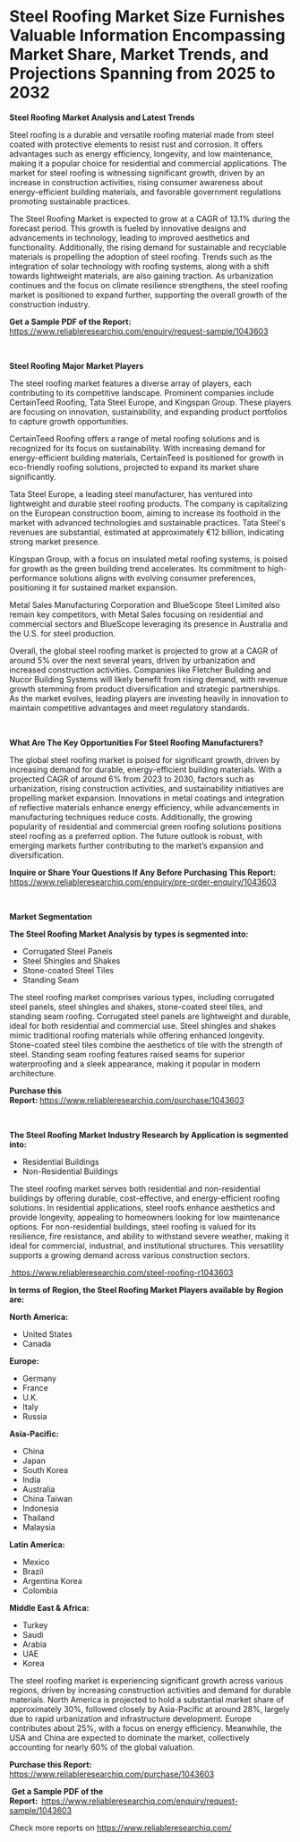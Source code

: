 <p><h1>Steel Roofing Market Size Furnishes Valuable Information Encompassing Market Share, Market Trends, and Projections Spanning from 2025 to 2032</h1></p><p><strong>Steel Roofing Market Analysis and Latest Trends</strong></p>
<p><p>Steel roofing is a durable and versatile roofing material made from steel coated with protective elements to resist rust and corrosion. It offers advantages such as energy efficiency, longevity, and low maintenance, making it a popular choice for residential and commercial applications. The market for steel roofing is witnessing significant growth, driven by an increase in construction activities, rising consumer awareness about energy-efficient building materials, and favorable government regulations promoting sustainable practices.</p><p>The Steel Roofing Market is expected to grow at a CAGR of 13.1% during the forecast period. This growth is fueled by innovative designs and advancements in technology, leading to improved aesthetics and functionality. Additionally, the rising demand for sustainable and recyclable materials is propelling the adoption of steel roofing. Trends such as the integration of solar technology with roofing systems, along with a shift towards lightweight materials, are also gaining traction. As urbanization continues and the focus on climate resilience strengthens, the steel roofing market is positioned to expand further, supporting the overall growth of the construction industry.</p></p>
<p><strong>Get a Sample PDF of the Report:&nbsp;</strong> <a href="https://www.reliableresearchiq.com/enquiry/request-sample/1043603?utm_campaign=2265&utm_medium=2&utm_source=Github&utm_content=ia&utm_term=02042025&utm_id=steel-roofing">https://www.reliableresearchiq.com/enquiry/request-sample/1043603</a></p>
<p>&nbsp;</p>
<p><strong>Steel Roofing Major Market Players</strong></p>
<p><p>The steel roofing market features a diverse array of players, each contributing to its competitive landscape. Prominent companies include CertainTeed Roofing, Tata Steel Europe, and Kingspan Group. These players are focusing on innovation, sustainability, and expanding product portfolios to capture growth opportunities.</p><p>CertainTeed Roofing offers a range of metal roofing solutions and is recognized for its focus on sustainability. With increasing demand for energy-efficient building materials, CertainTeed is positioned for growth in eco-friendly roofing solutions, projected to expand its market share significantly.</p><p>Tata Steel Europe, a leading steel manufacturer, has ventured into lightweight and durable steel roofing products. The company is capitalizing on the European construction boom, aiming to increase its foothold in the market with advanced technologies and sustainable practices. Tata Steel's revenues are substantial, estimated at approximately €12 billion, indicating strong market presence.</p><p>Kingspan Group, with a focus on insulated metal roofing systems, is poised for growth as the green building trend accelerates. Its commitment to high-performance solutions aligns with evolving consumer preferences, positioning it for sustained market expansion.</p><p>Metal Sales Manufacturing Corporation and BlueScope Steel Limited also remain key competitors, with Metal Sales focusing on residential and commercial sectors and BlueScope leveraging its presence in Australia and the U.S. for steel production.</p><p>Overall, the global steel roofing market is projected to grow at a CAGR of around 5% over the next several years, driven by urbanization and increased construction activities. Companies like Fletcher Building and Nucor Building Systems will likely benefit from rising demand, with revenue growth stemming from product diversification and strategic partnerships. As the market evolves, leading players are investing heavily in innovation to maintain competitive advantages and meet regulatory standards.</p></p>
<p>&nbsp;</p>
<p><strong>What Are The Key Opportunities For Steel Roofing Manufacturers?</strong></p>
<p><p>The global steel roofing market is poised for significant growth, driven by increasing demand for durable, energy-efficient building materials. With a projected CAGR of around 6% from 2023 to 2030, factors such as urbanization, rising construction activities, and sustainability initiatives are propelling market expansion. Innovations in metal coatings and integration of reflective materials enhance energy efficiency, while advancements in manufacturing techniques reduce costs. Additionally, the growing popularity of residential and commercial green roofing solutions positions steel roofing as a preferred option. The future outlook is robust, with emerging markets further contributing to the market’s expansion and diversification.</p></p>
<p><strong>Inquire or Share Your Questions If Any Before Purchasing This Report:</strong> <a href="https://www.reliableresearchiq.com/enquiry/pre-order-enquiry/1043603?utm_campaign=2265&utm_medium=2&utm_source=Github&utm_content=ia&utm_term=02042025&utm_id=steel-roofing">https://www.reliableresearchiq.com/enquiry/pre-order-enquiry/1043603</a></p>
<p>&nbsp;</p>
<p><strong>Market Segmentation</strong></p>
<p><strong>The Steel Roofing Market Analysis by types is segmented into:</strong></p>
<p><ul><li>Corrugated Steel Panels</li><li>Steel Shingles and Shakes</li><li>Stone-coated Steel Tiles</li><li>Standing Seam</li></ul></p>
<p><p>The steel roofing market comprises various types, including corrugated steel panels, steel shingles and shakes, stone-coated steel tiles, and standing seam roofing. Corrugated steel panels are lightweight and durable, ideal for both residential and commercial use. Steel shingles and shakes mimic traditional roofing materials while offering enhanced longevity. Stone-coated steel tiles combine the aesthetics of tile with the strength of steel. Standing seam roofing features raised seams for superior waterproofing and a sleek appearance, making it popular in modern architecture.</p></p>
<p><strong>Purchase this Report:&nbsp;</strong><a href="https://www.reliableresearchiq.com/purchase/1043603?utm_campaign=2265&utm_medium=2&utm_source=Github&utm_content=ia&utm_term=02042025&utm_id=steel-roofing">https://www.reliableresearchiq.com/purchase/1043603</a></p>
<p>&nbsp;</p>
<p><strong>The Steel Roofing Market Industry Research by Application is segmented into:</strong></p>
<p><ul><li>Residential Buildings</li><li>Non-Residential Buildings</li></ul></p>
<p><p>The steel roofing market serves both residential and non-residential buildings by offering durable, cost-effective, and energy-efficient roofing solutions. In residential applications, steel roofs enhance aesthetics and provide longevity, appealing to homeowners looking for low maintenance options. For non-residential buildings, steel roofing is valued for its resilience, fire resistance, and ability to withstand severe weather, making it ideal for commercial, industrial, and institutional structures. This versatility supports a growing demand across various construction sectors.</p></p>
<p><a href="https://www.reliableresearchiq.com/steel-roofing-r1043603?utm_campaign=2265&utm_medium=2&utm_source=Github&utm_content=ia&utm_term=02042025&utm_id=steel-roofing">&nbsp;https://www.reliableresearchiq.com/steel-roofing-r1043603</a></p>
<p><strong>In terms of Region, the Steel Roofing Market Players available by Region are:</strong></p>
<p>
    <p> <strong> North America: </strong>
        <ul>
            <li>United States</li>
            <li>Canada</li>
        </ul>
        </p> 
    <p> <strong> Europe: </strong>
        <ul>
            <li>Germany</li>
            <li>France</li>
            <li>U.K.</li>
            <li>Italy</li>
            <li>Russia</li>
        </ul>
        </p> 
    <p> <strong> Asia-Pacific: </strong>
        <ul>
            <li>China</li>
            <li>Japan</li>
            <li>South Korea</li>
            <li>India</li>
            <li>Australia</li>
            <li>China Taiwan</li>
            <li>Indonesia</li>
            <li>Thailand</li>
            <li>Malaysia</li>
        </ul>
        </p> 
    <p> <strong> Latin America: </strong>
        <ul>
            <li>Mexico</li>
            <li>Brazil</li>
            <li>Argentina Korea</li>
            <li>Colombia</li>
        </ul>
        </p> 
    <p> <strong> Middle East & Africa: </strong>
        <ul>
            <li>Turkey</li>
            <li>Saudi</li>
            <li>Arabia</li>
            <li>UAE</li>
            <li>Korea</li>
        </ul>
    </p>
    </p>
<p><p>The steel roofing market is experiencing significant growth across various regions, driven by increasing construction activities and demand for durable materials. North America is projected to hold a substantial market share of approximately 30%, followed closely by Asia-Pacific at around 28%, largely due to rapid urbanization and infrastructure development. Europe contributes about 25%, with a focus on energy efficiency. Meanwhile, the USA and China are expected to dominate the market, collectively accounting for nearly 60% of the global valuation.</p></p>
<p><strong>Purchase this Report: </strong><a href="https://www.reliableresearchiq.com/purchase/1043603?utm_campaign=2265&utm_medium=2&utm_source=Github&utm_content=ia&utm_term=02042025&utm_id=steel-roofing">https://www.reliableresearchiq.com/purchase/1043603</a></p>
<p>&nbsp;<strong>Get a Sample PDF of the Report:&nbsp;&nbsp;</strong><a href="https://www.reliableresearchiq.com/enquiry/request-sample/1043603?utm_campaign=2265&utm_medium=2&utm_source=Github&utm_content=ia&utm_term=02042025&utm_id=steel-roofing">https://www.reliableresearchiq.com/enquiry/request-sample/1043603</a></p>
<p><strong></strong></p>
<p>Check more reports on <a href="https://www.reliableresearchiq.com/?utm_campaign=2265&utm_medium=2&utm_source=Github&utm_content=ia&utm_term=02042025&utm_id=steel-roofing">https://www.reliableresearchiq.com/</a></p>